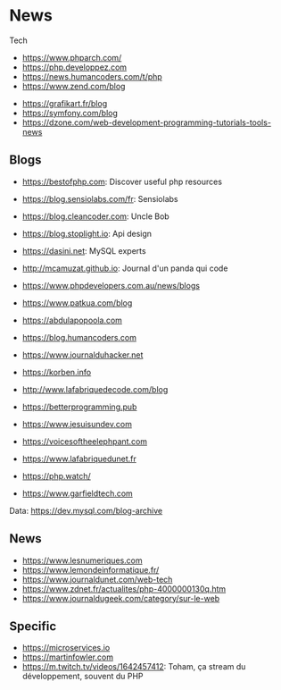 News
===
Tech  
+ https://www.phparch.com/
+ https://php.developpez.com
+ https://news.humancoders.com/t/php
+ https://www.zend.com/blog

- https://grafikart.fr/blog
- https://symfony.com/blog
- https://dzone.com/web-development-programming-tutorials-tools-news

Blogs
---
+ https://bestofphp.com: Discover useful php resources
+ https://blog.sensiolabs.com/fr: Sensiolabs
+ https://blog.cleancoder.com: Uncle Bob
+ https://blog.stoplight.io: Api design
+ https://dasini.net: MySQL experts
+ http://mcamuzat.github.io: Journal d'un panda qui code
+ https://www.phpdevelopers.com.au/news/blogs

+ https://www.patkua.com/blog
+ https://abdulapopoola.com
+ https://blog.humancoders.com
+ https://www.journalduhacker.net
+ https://korben.info
+ http://www.lafabriquedecode.com/blog
+ https://betterprogramming.pub
+ https://www.jesuisundev.com
+ https://voicesoftheelephpant.com
+ https://www.lafabriquedunet.fr
+ https://php.watch/
+ https://www.garfieldtech.com

Data: https://dev.mysql.com/blog-archive

News
---
* https://www.lesnumeriques.com
* https://www.lemondeinformatique.fr/
* https://www.journaldunet.com/web-tech
* https://www.zdnet.fr/actualites/php-4000000130q.htm
* https://www.journaldugeek.com/category/sur-le-web

Specific
---
+ https://microservices.io
+ https://martinfowler.com
+ https://m.twitch.tv/videos/1642457412: Toham, ça stream du développement, souvent du PHP
